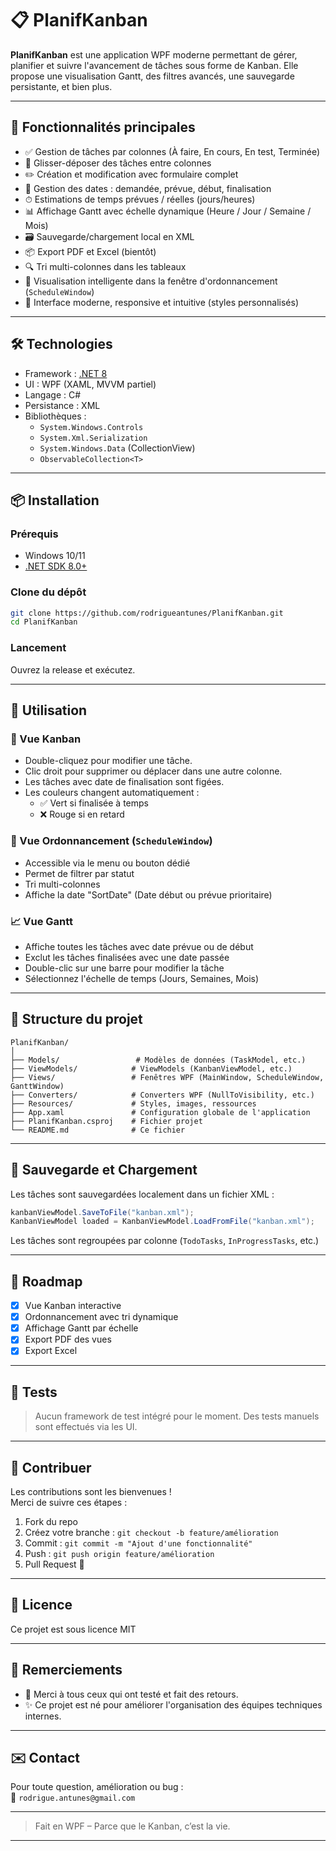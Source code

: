 # 📋 PlanifKanban

**PlanifKanban** est une application WPF moderne permettant de gérer, planifier et suivre l'avancement de tâches sous forme de Kanban. Elle propose une visualisation Gantt, des filtres avancés, une sauvegarde persistante, et bien plus.

---

## 🚀 Fonctionnalités principales

- ✅ Gestion de tâches par colonnes (À faire, En cours, En test, Terminée)
- 🔀 Glisser-déposer des tâches entre colonnes
- ✏️ Création et modification avec formulaire complet
- 📅 Gestion des dates : demandée, prévue, début, finalisation
- ⏱ Estimations de temps prévues / réelles (jours/heures)
- 📊 Affichage Gantt avec échelle dynamique (Heure / Jour / Semaine / Mois)
- 🗃 Sauvegarde/chargement local en XML
- 📦 Export PDF et Excel (bientôt)
- 🔍 Tri multi-colonnes dans les tableaux
- 🧠 Visualisation intelligente dans la fenêtre d'ordonnancement (`ScheduleWindow`)
- 🎨 Interface moderne, responsive et intuitive (styles personnalisés)

---

## 🛠 Technologies

- Framework : [.NET 8](https://dotnet.microsoft.com/)
- UI : WPF (XAML, MVVM partiel)
- Langage : C#
- Persistance : XML
- Bibliothèques : 
  - `System.Windows.Controls`
  - `System.Xml.Serialization`
  - `System.Windows.Data` (CollectionView)
  - `ObservableCollection<T>`

---

## 📦 Installation

### Prérequis

- Windows 10/11
- [.NET SDK 8.0+](https://dotnet.microsoft.com/en-us/download/dotnet/8.0)

### Clone du dépôt

```bash
git clone https://github.com/rodrigueantunes/PlanifKanban.git
cd PlanifKanban
```

### Lancement

Ouvrez la release et exécutez.

---

## 🧭 Utilisation

### 🧱 Vue Kanban

- Double-cliquez pour modifier une tâche.
- Clic droit pour supprimer ou déplacer dans une autre colonne.
- Les tâches avec date de finalisation sont figées.
- Les couleurs changent automatiquement :
  - ✅ Vert si finalisée à temps
  - ❌ Rouge si en retard

### 📅 Vue Ordonnancement (`ScheduleWindow`)

- Accessible via le menu ou bouton dédié
- Permet de filtrer par statut
- Tri multi-colonnes
- Affiche la date "SortDate" (Date début ou prévue prioritaire)

### 📈 Vue Gantt

- Affiche toutes les tâches avec date prévue ou de début
- Exclut les tâches finalisées avec une date passée
- Double-clic sur une barre pour modifier la tâche
- Sélectionnez l'échelle de temps (Jours, Semaines, Mois)

---

## 📁 Structure du projet

```
PlanifKanban/
│
├── Models/                 # Modèles de données (TaskModel, etc.)
├── ViewModels/            # ViewModels (KanbanViewModel, etc.)
├── Views/                 # Fenêtres WPF (MainWindow, ScheduleWindow, GanttWindow)
├── Converters/            # Converters WPF (NullToVisibility, etc.)
├── Resources/             # Styles, images, ressources
├── App.xaml               # Configuration globale de l'application
├── PlanifKanban.csproj    # Fichier projet
└── README.md              # Ce fichier
```

---

## 💾 Sauvegarde et Chargement

Les tâches sont sauvegardées localement dans un fichier XML :

```csharp
kanbanViewModel.SaveToFile("kanban.xml");
KanbanViewModel loaded = KanbanViewModel.LoadFromFile("kanban.xml");
```

Les tâches sont regroupées par colonne (`TodoTasks`, `InProgressTasks`, etc.)

---

## 📌 Roadmap

- [x] Vue Kanban interactive
- [x] Ordonnancement avec tri dynamique
- [x] Affichage Gantt par échelle
- [x] Export PDF des vues
- [x] Export Excel

---

## 🧪 Tests

> Aucun framework de test intégré pour le moment. Des tests manuels sont effectués via les UI.

---

## 🤝 Contribuer

Les contributions sont les bienvenues !  
Merci de suivre ces étapes :

1. Fork du repo
2. Créez votre branche : `git checkout -b feature/amélioration`
3. Commit : `git commit -m "Ajout d'une fonctionnalité"`
4. Push : `git push origin feature/amélioration`
5. Pull Request 🚀

---

## 📄 Licence

Ce projet est sous licence MIT

---

## 🙌 Remerciements

- 💙 Merci à tous ceux qui ont testé et fait des retours.
- ✨ Ce projet est né pour améliorer l'organisation des équipes techniques internes.

---

## ✉️ Contact

Pour toute question, amélioration ou bug :  
📧 `rodrigue.antunes@gmail.com`

---

> Fait en WPF – Parce que le Kanban, c’est la vie.

---
